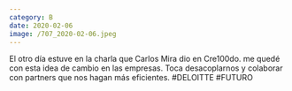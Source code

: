 ```yaml
--- 
category: B 
date: 2020-02-06 
image: /707_2020-02-06.jpeg 
--- 
```


El otro día estuve en la charla que Carlos Mira dio en Cre100do. me quedé con esta idea de cambio en las empresas. Toca desacoplarnos y colaborar con partners que nos hagan más eficientes. #DELOITTE #FUTURO